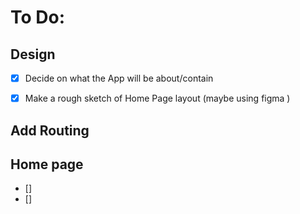 # To Do:

## Design
- [X] Decide on what the App will be about/contain
- [X] Make a rough sketch of Home Page layout (maybe using figma )


## Add Routing


## Home page
- []
- []

